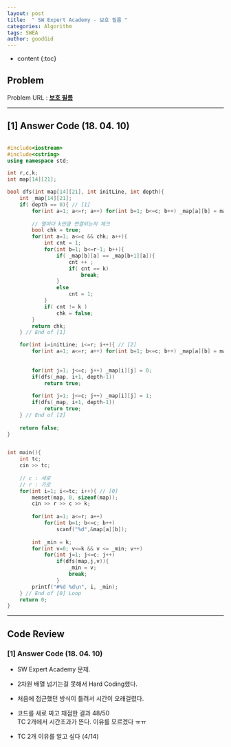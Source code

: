 ```yaml
---
layout: post
title:  " SW Expert Academy - 보호 필름 "
categories: Algorithm
tags: SWEA
author: goodGid
---
```

* content
{:toc}


## Problem 
Problem URL : **[보호 필름](https://www.swexpertacademy.com/main/code/problem/problemDetail.do?contestProbId=AV5V1SYKAaUDFAWu)**

---

## [1] Answer Code (18. 04. 10)

``` cpp

#include<iostream>
#include<cstring>
using namespace std;

int r,c,k;
int map[14][21];

bool dfs(int map[14][21], int initLine, int depth){
    int _map[14][21];
    if( depth == 0){ // [1]
        for(int a=1; a<=r; a++) for(int b=1; b<=c; b++) _map[a][b] = map[a][b];
        
        // 열마다 k만큼 연결되는지 체크
        bool chk = true;
        for(int a=1; a<=c && chk; a++){
            int cnt = 1;
            for(int b=1; b<=r-1; b++){
                if( _map[b][a] == _map[b+1][a]){
                    cnt ++ ;
                    if( cnt == k)
                        break;
                }
                else
                    cnt = 1;
            }
            if( cnt != k )
                chk = false;
        }
        return chk;
    } // End of [1]

    for(int i=initLine; i<=r; i++){ // [2]
        for(int a=1; a<=r; a++) for(int b=1; b<=c; b++) _map[a][b] = map[a][b];
        
        
        for(int j=1; j<=c; j++) _map[i][j] = 0;
        if(dfs(_map, i+1, depth-1))
            return true;
        
        for(int j=1; j<=c; j++) _map[i][j] = 1;
        if(dfs(_map, i+1, depth-1))
            return true;
    } // End of [2]
    
    return false;
}


int main(){
    int tc;
    cin >> tc;
    
    // c : 세로
    // r : 가로
    for(int i=1; i<=tc; i++){ // [0]
        memset(map, 0, sizeof(map));
        cin >> r >> c >> k;
        
        for(int a=1; a<=r; a++)
            for(int b=1; b<=c; b++)
                scanf("%d",&map[a][b]);
     
        int _min = k;
        for(int v=0; v<=k && v <= _min; v++)
            for(int j=1; j<=c; j++)
                if(dfs(map,j,v)){
                    _min = v;
                    break;
                }
        printf("#%d %d\n", i, _min);
    } // End of [0] Loop
    return 0;
}

```

---

## Code Review

### [1] Answer Code (18. 04. 10)

* SW Expert Academy 문제.

* 2차원 배열 넘기는걸 못해서 Hard Coding했다.

* 처음에 접근했던 방식이 틀려서 시간이 오래걸렸다.

* 코드를 새로 짜고 채점한 결과 48/50 <br> TC 2개에서 시간초과가 뜬다. 이유를 모르겠다 ㅠㅠ

* TC 2개 이유를 알고 싶다 (4/14)